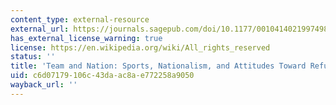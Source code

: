 ```yaml
---
content_type: external-resource
external_url: https://journals.sagepub.com/doi/10.1177/0010414021997498
has_external_license_warning: true
license: https://en.wikipedia.org/wiki/All_rights_reserved
status: ''
title: 'Team and Nation: Sports, Nationalism, and Attitudes Toward Refugees'
uid: c6d07179-106c-43da-ac8a-e772258a9050
wayback_url: ''
---
```


